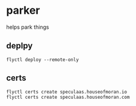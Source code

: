 # parker
helps park things

## deplpy

    flyctl deploy --remote-only

## certs

    flyctl certs create speculaas.houseofmoran.io
    flyctl certs create speculaas.houseofmoran.com